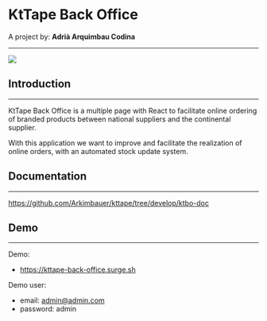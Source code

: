 # KtTape Back Office
A project by:
    **Adrià Arquimbau Codina**

---


![](https://secureservercdn.net/166.62.110.213/rvu.6e5.myftpupload.com/wp-content/uploads/2019/04/YLRgRXaI.png?time=1566341479)

## **Introduction**
---
KtTape Back Office is a multiple page with React to facilitate online ordering of branded products between national suppliers and the continental supplier.

With this application we want to improve and facilitate the realization of online orders, with an automated stock update system.

## **Documentation**
---

https://github.com/Arkimbauer/kttape/tree/develop/ktbo-doc

## **Demo**
---

Demo: 
+ https://kttape-back-office.surge.sh

Demo user:
+ email: admin@admin.com
+ password: admin
